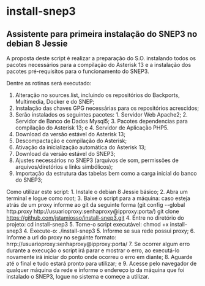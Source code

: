 # install-snep3
<h2>Assistente para primeira instalação do SNEP3 no debian 8 Jessie</h2>

  A proposta deste script é realizar a preparação do S.O. instalando todos os pacotes necessários para a compilação do Asterisk 13 e a instalação dos pacotes pré-requisitos para o funcionamento do SNEP3.
  
  Dentre as rotinas será executado:
  1. Alteração no sources.list, incluíndo os repositórios do Backports, Multimedia, Docker e do SNEP;
  2. Instalação das chaves GPG necessárias para os repositórios acrescidos;
  3. Serão instalados os seguintes pacotes:
    1. Servidor Web Apache2;
    2. Servidor de Banco de Dados Mysql5;
    3. Pacotes dependencias para compilação do Asterisk 13; e
    4. Servidor de Aplicação PHP5.
  4. Download da versão estável do Asterisk 13;
  5. Descompactação e compilação do Asterisk;
  6. Ativação da inicialização automática do Asterisk 13;
  7. Download da versão estável do SNEP3;
  8. Ajustes necessários no SNEP3 (arquivos de som, permissões de arquivos/diretórios e links simbólicos);
  9. Importação da estrutura das tabelas bem como a carga inicial do banco do SNEP3;
    
  Como utilizar este script:
    1. Instale o debian 8 Jessie básico;
    2. Abra um terminal e logue como root;
    3. Baixe o script para a máquina: caso esteja atrás de um proxy informe ao git da seguinte forma (git config --global http.proxy http://usuarioproxy:senhaproxy@ipproxy:porta/)
      git clone https://github.com/jstamiosso/install-snep3.git
    4. Entre no diretório do projeto:
      cd install-snep3
    5. Torne-o script executável:
      chmod +x install-snep3
    4. Execute-o:
      ./install-snep3
    5. Informe se sua rede possui proxy;
    6. Informe a url do proxy no seguinte formato: hrrp://usuarioproxy:senhaproxy@ipproxy:porta/
    7. Se ocorrer algum erro durante a execução o script irá parar e mostrar o erro, ao executá-lo novamente irá iniciar do ponto onde ocorreu o erro em diante;
    8. Aguarde até o final e tudo estará pronto para utilizar; e
    9. Acesse pelo navegador de qualquer máquina da rede e informe o endereço ip da máquina que foi instalado o SNEP3, logue no sistema e começe a utilizar.
    
